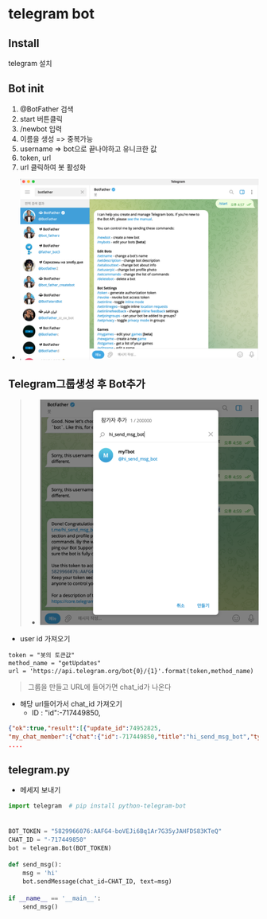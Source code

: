 # telegram bot

## Install
telegram 설치

## Bot init
1. @BotFather 검색  
2. start 버튼클릭  
3. /newbot 입력  
4. 이름을 생성 => 중복가능
5. username => bot으로 끝나야하고 유니크한 값  
6. token, url  
7. url 클릭하여 봇 활성화  
* ![](telegrambot.png)



## Telegram그룹생성 후 Bot추가
> * ![](bot-add.png)

* user id 가져오기
~~~
token = "봇의 토큰값"
method_name = "getUpdates"
url = 'https://api.telegram.org/bot{0}/{1}'.format(token,method_name)
~~~
> 그룹을 만들고 URL에 들어가면 chat_id가 나온다
* 해당 url들어가서 chat_id 가져오기
  * ID : "id":-717449850,
~~~json
{"ok":true,"result":[{"update_id":74952825,
"my_chat_member":{"chat":{"id":-717449850,"title":"hi_send_msg_bot","type":"group","all_members_are_administrators":true},"from":
....
~~~



## telegram.py

* 메세지 보내기
~~~py
import telegram  # pip install python-telegram-bot


BOT_TOKEN = "5829966076:AAFG4-boVEJi6Bq1Ar7G35yJAHFDS83KTeQ"
CHAT_ID = "-717449850"
bot = telegram.Bot(BOT_TOKEN)

def send_msg():
    msg = 'hi'
    bot.sendMessage(chat_id=CHAT_ID, text=msg)

if __name__ == '__main__':
    send_msg()
~~~